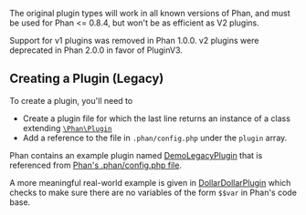 The original plugin types will work in all known versions of Phan,
and must be used for Phan <= 0.8.4, but won't be as efficient as V2 plugins.

Support for v1 plugins was removed in Phan 1.0.0.
v2 plugins were deprecated in Phan 2.0.0 in favor of PluginV3.

## Creating a Plugin (Legacy)

To create a plugin, you'll need to

* Create a plugin file for which the last line returns an instance of a class extending [`\Phan\Plugin`](https://github.com/phan/phan/blob/master/src/Phan/Plugin.php)
* Add a reference to the file in `.phan/config.php` under the `plugin` array.

Phan contains an example plugin named [DemoLegacyPlugin](https://github.com/phan/phan/blob/master/.phan/plugins/DemoLegacyPlugin.php) that is referenced from [Phan's .phan/config.php file](https://github.com/phan/phan/blob/92552016b2d3c650f5c625a8f64a9db935a756d6/.phan/config.php#L117).

A more meaningful real-world example is given in [DollarDollarPlugin](https://github.com/phan/phan/blob/0.12.13/.phan/plugins/DollarDollarPlugin.php) which checks to make sure there are no variables of the form `$$var` in Phan's code base.
